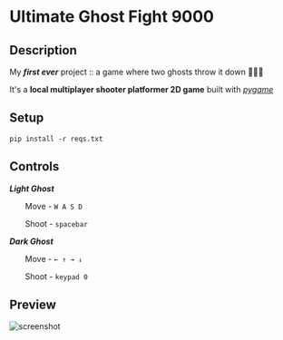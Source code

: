 # Ultimate Ghost Fight 9000

## Description

My **_first ever_** project :: a game where two ghosts throw it down 👻💥👻

It's a **local multiplayer shooter platformer 2D game** built with [_pygame_](https://www.pygame.org)

## Setup

`pip install -r reqs.txt`

## Controls

**_Light Ghost_**

&nbsp;&nbsp;&nbsp;&nbsp;&nbsp;&nbsp; Move - `W A S D`

&nbsp;&nbsp;&nbsp;&nbsp;&nbsp;&nbsp; Shoot - `spacebar`

**_Dark Ghost_**

&nbsp;&nbsp;&nbsp;&nbsp;&nbsp;&nbsp; Move - `← ↑ → ↓`

&nbsp;&nbsp;&nbsp;&nbsp;&nbsp;&nbsp; Shoot - `keypad 0`

## Preview

![screenshot](https://imgur.com/D0oLqqe.png)
